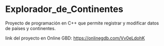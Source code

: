 # Explorador_de_Continentes
Proyecto de programación en C++ que permite registrar y modificar datos de países y continentes.

link del proyecto en Online GBD: https://onlinegdb.com/Vv0eLdohK
